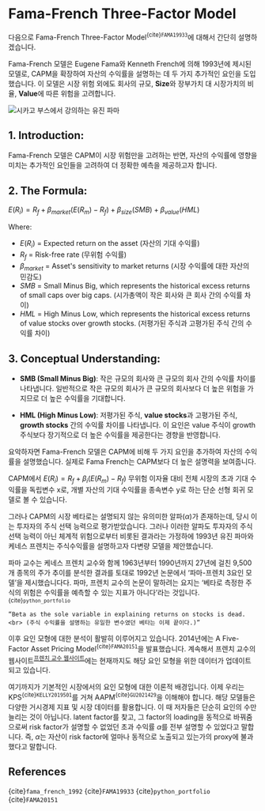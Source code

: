 # Fama-French Three-Factor Model

다음으로 Fama-French Three-Factor Model<sup>{cite}`FAMA19933`</sup>에 대해서 간단히 설명하겠습니다.

Fama-French 모델은 Eugene Fama와 Kenneth French에 의해 1993년에 제시된 모델로, CAPM을 확장하여 자산의 수익률을 설명하는 데 두 가지 추가적인 요인을 도입했습니다. 이 모델은 시장 위험 외에도 회사의 규모, **Size**와 장부가치 대 시장가치의 비율, **Value**에 따른 위험을 고려합니다.

![시카고 부스에서 강의하는 유진 파마](/images/Fama.png)

## 1. **Introduction**:
Fama-French 모델은 CAPM이 시장 위험만을 고려하는 반면, 자산의 수익률에 영향을 미치는 추가적인 요인들을 고려하여 더 정확한 예측을 제공하고자 합니다.

## 2. **The Formula**:
$E(R_i) = R_f + \beta_{market} (E(R_m) - R_f) + \beta_{size}(SMB) + \beta_{value}(HML)$

Where:
- $E(R_i)$ = Expected return on the asset (자산의 기대 수익률)
- $R_f$ = Risk-free rate (무위험 수익률)
- $\beta_{market}$ = Asset's sensitivity to market returns (시장 수익률에 대한 자산의 민감도)
- $SMB$ = Small Minus Big, which represents the historical excess returns of small caps over big caps. (시가총액이 작은 회사와 큰 회사 간의 수익률 차이)
- $HML$ = High Minus Low, which represents the historical excess returns of value stocks over growth stocks. (저평가된 주식과 고평가된 주식 간의 수익률 차이)

## 3. **Conceptual Understanding**:
- **SMB (Small Minus Big)**: 작은 규모의 회사와 큰 규모의 회사 간의 수익률 차이를 나타냅니다. 일반적으로 작은 규모의 회사가 큰 규모의 회사보다 더 높은 위험을 가지므로 더 높은 수익률을 기대합니다. 
  
- **HML (High Minus Low)**: 저평가된 주식, **value stocks**과 고평가된 주식, **growth stocks** 간의 수익률 차이를 나타냅니다. 이 요인은 value 주식이 growth 주식보다 장기적으로 더 높은 수익률을 제공한다는 경향을 반영합니다.

요악하자면 Fama-French 모델은 CAPM에 비해 두 가지 요인을 추가하여 자산의 수익률을 설명했습니다. 실제로 Fama French는 CAPM보다 더 높은 설명력을 보여줍니다.

CAPM에서 $E(R_i) = R_f + \beta_i (E(R_m) - R_f)$ 무위험 이자율 대비 전체 시장의 초과 기대 수익률을 독립변수 x로, 개별 자산의 기대 수익률을 종속변수 y로 하는 단순 선형 회귀 모델로 볼 수 있습니다.

그러나 CAPM의 시장 베타로는 설명되지 않는 유의미한 알파($\alpha$)가 존재하는데, 당시 이는 투자자의 주식 선택 능력으로 평가받았습니다. 그러나 이러한 알파도 투자자의 주식 선택 능력이 아닌 체계적 위험으로부터 비롯된 결과라는 가정하에 1993년 유진 파마와 케네스 프렌치는 주식수익률을 설명하고자 다변량 모델을 제안했습니다.

파마 교수는 케네스 프렌치 교수와 함께 1963년부터 1990년까지 27년에 걸친 9,500개 종목의 주가 추이를 분석한 결과를 토대로 1992년 논문에서 ‘파마-프렌치 3요인 모델’을 제시했습니다다. 파마, 프렌치 교수의 논문이 말하려는 요지는 ‘베타로 측정한 주식의 위험은 수익률을 예측할 수 있는 지표가 아니다’라는 것입니다.<sup>{cite}`python_portfolio`</sup>

```{admonition} Fama-French Three-Factor Model
“Beta as the sole variable in explaining returns on stocks is dead. <br> (주식 수익률을 설명하는 유일한 변수였던 베타는 이제 끝이다.)”
```

이후 요인 모형에 대한 분석이 활발히 이루어지고 있습니다. 2014년에는 A Five-Factor Asset Pricing Model<sup>{cite}`FAMA20151`</sup>을 발표했습니다. 계속해서 프렌치 교수의 웹사이트<sup>[프렌치 교수 웹사이트](https://mba.tuck.dartmouth.edu/pages/faculty/ken.french/data_library.html)</sup>에는 현재까지도 해당 요인 모형을 위한 데이터가 업데이트 되고 있습니다.

여기까지가 기본적인 시장에서의 요인 모형에 대한 이론적 배경입니다. 이제 우리는 KPS<sup>{cite}`KELLY2019501`</sup>를 거쳐 AAPM<sup>{cite}`GU2021429`</sup>을 이해해야 합니다. 해당 모델들은 다양한 거시경제 지표 및 시장 데이터를 활용합니다. 이 때 저자들은 단순히 요인의 수만 늘리는 것이 아닙니다. latent factor를 찾고, 그 factor의 loading을 동적으로 바꿔줌으로써 risk factor가 설명할 수 없었던 초과 수익률 $\alpha$를 전부 설명할 수 있었다고 말합니다. 즉, $\alpha$는 자산이 risk factor에 얼마나 동적으로 노출되고 있는가의 proxy에 불과했다고 말합니다.

## References
{cite}`fama_french_1992`
{cite}`FAMA19933`
{cite}`python_portfolio`
{cite}`FAMA20151`
